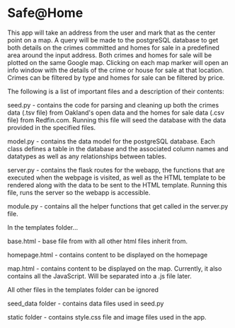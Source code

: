 # Safe@Home
This app will take an address from the user and mark that as the center point on a map.
A query will be made to the postgreSQL database to get both details on the crimes committed
and homes for sale in a predefined area around the input address. Both crimes and homes for 
sale will be plotted on the same Google map.  Clicking on each map marker will open an info
window with the details of the crime or house for sale at that location. Crimes can be filtered
by type and homes for sale can be filtered by price. 

The following is a list of important files and a description of their contents:

seed.py - contains the code for parsing and cleaning up both the crimes data (.tsv file) from
          Oakland's open data and the homes for sale data (.csv file) from Redfin.com. Running 
          this file will seed the database with the data provided in the specified files.
    
model.py - contains the data model for the postgreSQL database. Each class defines a table in the
           database and the associated column names and datatypes as well as any relationships between tables.
 
server.py - contains the flask routes for the webapp, the functions that are executed when the webpage is visited,
            as well as the HTML template to be rendered along with the data to be sent to the HTML template.
            Running this file, runs the server so the webapp is accessible.
            
module.py - contains all the helper functions that get called in the server.py file.


In the templates folder...

base.html - base file from with all other html files inherit from. 

homepage.html - contains content to be displayed on the homepage

map.html - contains content to be displayed on the map. Currently, it also contains all the JavaScript. Will
           be separated into a .js file later.
           
All other files in the templates folder can be ignored

seed_data folder - contains data files used in seed.py

static folder - contains style.css file and image files used in the app.
          
